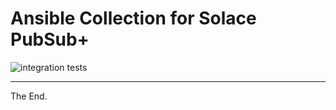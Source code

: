 # Ansible Collection for Solace PubSub+

![integration tests](https://github.com/solace-iot-team/ansible-solace-collection/workflows/integration%20tests/badge.svg)


---
The End.
